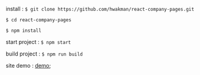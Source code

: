 install :
`$ git clone https://github.com/hwakman/react-company-pages.git`

`$ cd react-company-pages`

`$ npm install`

start project :
`$ npm start`

build project : 
`$ npm run build`

site demo :
[demo](https://enigmatic-wave-53957.herokuapp.com/);